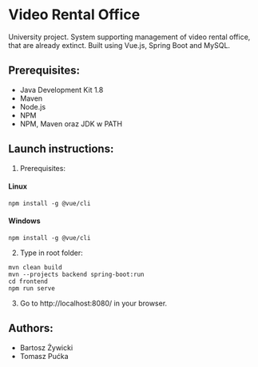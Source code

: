 # Video Rental Office
University project. System supporting management of video rental office, that are already extinct. Built using Vue.js, Spring Boot and MySQL.
## Prerequisites:
- Java Development Kit 1.8
- Maven
- Node.js
- NPM
- NPM, Maven oraz JDK w PATH
## Launch instructions:
1. Prerequisites:
#### Linux
```
npm install -g @vue/cli
```
#### Windows
```
npm install -g @vue/cli
```
2. Type in root folder:
```
mvn clean build
mvn --projects backend spring-boot:run
cd frontend
npm run serve
```
3. Go to http://localhost:8080/ in your browser.
## Authors:
- Bartosz Żywicki
- Tomasz Pućka
